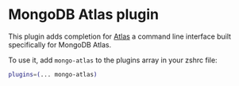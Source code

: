 # MongoDB Atlas plugin

This plugin adds completion for
[Atlas](https://www.mongodb.com/docs/atlas/cli/stable/) a command line interface
built specifically for MongoDB Atlas.

To use it, add `mongo-atlas` to the plugins array in your zshrc file:

```zsh
plugins=(... mongo-atlas)
```
